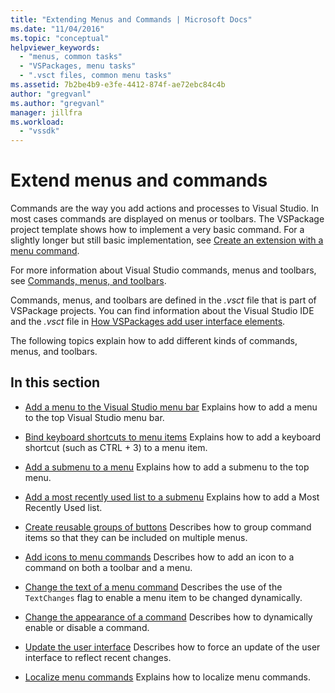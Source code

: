 ```yaml
---
title: "Extending Menus and Commands | Microsoft Docs"
ms.date: "11/04/2016"
ms.topic: "conceptual"
helpviewer_keywords:
  - "menus, common tasks"
  - "VSPackages, menu tasks"
  - ".vsct files, common menu tasks"
ms.assetid: 7b2be4b9-e3fe-4412-874f-ae72ebc84c4b
author: "gregvanl"
ms.author: "gregvanl"
manager: jillfra
ms.workload:
  - "vssdk"
---
```

# Extend menus and commands
Commands are the way you add actions and processes to Visual Studio. In most cases commands are displayed on menus or toolbars. The VSPackage project template shows how to implement a very basic command. For a slightly longer but still basic implementation, see [Create an extension with a menu command](../extensibility/creating-an-extension-with-a-menu-command.md).

 For more information about Visual Studio commands, menus and toolbars, see [Commands, menus, and toolbars](../extensibility/internals/commands-menus-and-toolbars.md).

 Commands, menus, and toolbars are defined in the *.vsct* file that is part of VSPackage projects. You can find information about the Visual Studio IDE and the *.vsct* file in [How VSPackages add user interface elements](../extensibility/internals/how-vspackages-add-user-interface-elements.md).

 The following topics explain how to add different kinds of commands, menus, and toolbars.

## In this section
- [Add a menu to the Visual Studio menu bar](../extensibility/adding-a-menu-to-the-visual-studio-menu-bar.md)
 Explains how to add a menu to the top Visual Studio menu bar.

- [Bind keyboard shortcuts to menu items](../extensibility/binding-keyboard-shortcuts-to-menu-items.md)
 Explains how to add a keyboard shortcut (such as CTRL + 3) to a menu item.

- [Add a submenu to a menu](../extensibility/adding-a-submenu-to-a-menu.md)
 Explains how to add a submenu to the top menu.

- [Add a most recently used list to a submenu](../extensibility/adding-a-most-recently-used-list-to-a-submenu.md)
 Explains how to add a Most Recently Used list.

- [Create reusable groups of buttons](../extensibility/creating-reusable-groups-of-buttons.md)
 Describes how to group command items so that they can be included on multiple menus.

- [Add icons to menu commands](../extensibility/adding-icons-to-menu-commands.md)
 Describes how to add an icon to a command on both a toolbar and a menu.

- [Change the text of a menu command](../extensibility/changing-the-text-of-a-menu-command.md)
 Describes the use of the `TextChanges` flag to enable a menu item to be changed dynamically.

- [Change the appearance of a command](../extensibility/changing-the-appearance-of-a-command.md)
 Describes how to dynamically enable or disable a command.

- [Update the user interface](../extensibility/updating-the-user-interface.md)
 Describes how to force an update of the user interface to reflect recent changes.

- [Localize menu commands](../extensibility/localizing-menu-commands.md)
 Explains how to localize menu commands.